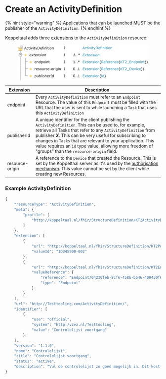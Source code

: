 # Create an ActivityDefinition

{% hint style="warning" %}
Applications that can be launched MUST be the publisher of the `ActivityDefinition`.&#x20;
{% endhint %}

Koppeltaal adds three [extensions](https://simplifier.net/koppeltaalv2.0/kt2activitydefinition) to the `ActivityDefinition` resource:

<figure><img src="../../../.gitbook/assets/Screenshot 2023-02-09 at 09.25.51.png" alt=""><figcaption></figcaption></figure>

| Extension       | Description                                                                                                                                                                                                                                                                                                                                                                                                  |
| --------------- | ------------------------------------------------------------------------------------------------------------------------------------------------------------------------------------------------------------------------------------------------------------------------------------------------------------------------------------------------------------------------------------------------------------ |
| endpoint        | Every `ActivityDefinition` must refer to an `Endpoint` Resource. The value of this `Endpoint` must be filled with the URL that the user is sent to while launching a `Task` that uses this `ActivityDefinition`                                                                                                                                                                                              |
| publisherId     | A unique identifier for the client publishing the `ActivityDefinition`. This can be used to, for example, retrieve all Tasks that refer to any `ActivityDefinition` from publisher _**X**_. This can be very useful for subscribing to changes in `Tasks` that are relevant to your application. This value requires an `id` type value, allowing more freedom of "groups" than the `resource-origin` field. |
| resource-origin | A reference to the `Device` that created the Resource. This is set by the Koppeltaal server as it's used by the [authorisation mechanism](../../../domeinbeheer/rollen-beheren/autorisatiemodel.md). This value cannot be set by the client while creating new Resources.                                                                                                                                    |

### Example ActivityDefinition

```javascript
{
    "resourceType": "ActivityDefinition",
    "meta": {
        "profile": [
            "http://koppeltaal.nl/fhir/StructureDefinition/KT2ActivityDefinition"
        ]
    },
    "extension": [
        {
            "url": "http://koppeltaal.nl/fhir/StructureDefinition/KT2PublisherIdentifier",
            "valueId": "ID345900-002"
        },
        {
            "url": "http://koppeltaal.nl/fhir/StructureDefinition/KT2EndpointExtension",
            "valueReference": {
                "reference": "Endpoint/04230feb-8cf6-458b-bb46-409430f64701",
                "type": "Endpoint"
            }
        }
    ],
    "url": "http://Testtooling.com/ActivityDefinition/",
    "identifier": [
        {
            "use": "official",
            "system": "http:/vzvz.nl/Testtooling",
            "value": "Controlelijst voortgang"
        }
    ],
    "version": "1.1.0",
    "name": "Controlelijst",
    "title": "Controlelijst voortgang",
    "status": "active",
    "description": "Vul de controlelijst zo goed mogelijk in. Dit kost ongeveer 10 minuten."
}
```
